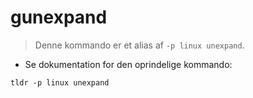 # gunexpand

> Denne kommando er et alias af `-p linux unexpand`.

- Se dokumentation for den oprindelige kommando:

`tldr -p linux unexpand`

